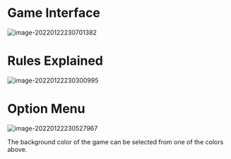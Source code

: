 # Game Interface

![image-20220122230701382](https://tva1.sinaimg.cn/large/008i3skNgy1gynixlpgp3j30t70ir3zs.jpg)

# Rules Explained

![image-20220122230300995](https://tva1.sinaimg.cn/large/008i3skNgy1gyniuqvle9j30s60ion03.jpg)

# Option Menu

![image-20220122230527967](https://tva1.sinaimg.cn/large/008i3skNgy1gynivzlwemj30sx0imjrw.jpg)

The background color of the game can be selected from one of the colors above.

